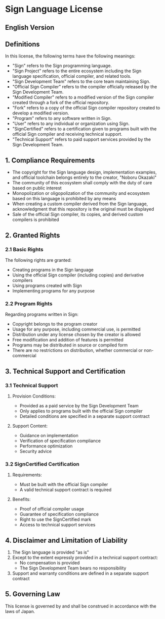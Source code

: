 # Sign Language License

## English Version

## Definitions

In this license, the following terms have the following meanings:

- "Sign" refers to the Sign programming language.
- "Sign Project" refers to the entire ecosystem including the Sign language specification, official compiler, and related tools.
- "Sign Development Team" refers to the core team maintaining Sign.
- "Official Sign Compiler" refers to the compiler officially released by the Sign Development Team.
- "Modified Compiler" refers to a modified version of the Sign compiler created through a fork of the official repository.
- "Fork" refers to a copy of the official Sign compiler repository created to develop a modified version.
- "Program" refers to any software written in Sign.
- "User" refers to any individual or organization using Sign.
- "SignCertified" refers to a certification given to programs built with the official Sign compiler and receiving technical support.
- "Technical Support" refers to paid support services provided by the Sign Development Team.

## 1. Compliance Requirements

- The copyright for the Sign language design, implementation examples, and official toolchain belongs entirely to the creator, "Noboru Okazaki"
- The community of this ecosystem shall comply with the duty of care based on public interest
- Monopolization or oligopolization of the community and ecosystem based on this language is prohibited by any means
- When creating a custom compiler derived from the Sign language, acknowledgment that this repository is the original must be displayed
- Sale of the official Sign compiler, its copies, and derived custom compilers is prohibited

## 2. Granted Rights

### 2.1 Basic Rights
The following rights are granted:
- Creating programs in the Sign language
- Using the official Sign compiler (including copies) and derivative compilers
- Using programs created with Sign
- Implementing programs for any purpose

### 2.2 Program Rights
Regarding programs written in Sign:
   - Copyright belongs to the program creator
   - Usage for any purpose, including commercial use, is permitted
   - Distribution under any license chosen by the creator is allowed
   - Free modification and addition of features is permitted
   - Programs may be distributed in source or compiled form
   - There are no restrictions on distribution, whether commercial or non-commercial

## 3. Technical Support and Certification

### 3.1 Technical Support
1. Provision Conditions:
   - Provided as a paid service by the Sign Development Team
   - Only applies to programs built with the official Sign compiler
   - Detailed conditions are specified in a separate support contract

2. Support Content:
   - Guidance on implementation
   - Verification of specification compliance
   - Performance optimization
   - Security advice

### 3.2 SignCertified Certification
1. Requirements:
   - Must be built with the official Sign compiler
   - A valid technical support contract is required

2. Benefits:
   - Proof of official compiler usage
   - Guarantee of specification compliance
   - Right to use the SignCertified mark
   - Access to technical support services

## 4. Disclaimer and Limitation of Liability

1. The Sign language is provided "as is"
2. Except to the extent expressly provided in a technical support contract:
   - No compensation is provided
   - The Sign Development Team bears no responsibility
3. Support and warranty conditions are defined in a separate support contract

## 5. Governing Law

This license is governed by and shall be construed in accordance with the laws of Japan.